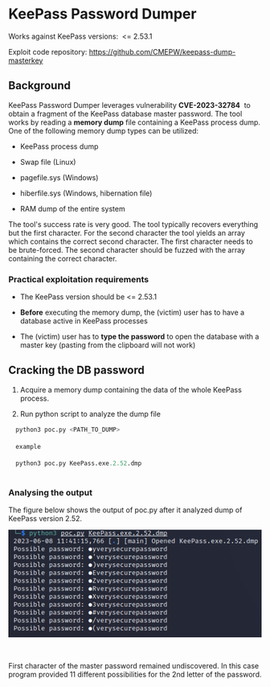 # KeePass Password Dumper

  

Works against KeePass versions:  <= 2.53.1  

Exploit code repository: https://github.com/CMEPW/keepass-dump-masterkey

  

## Background

  

KeePass Password Dumper leverages vulnerability **CVE-2023-32784**  to obtain a fragment of the KeePass database master password. The tool works by reading a **memory dump** file containing a KeePass process dump. One of the following memory dump types can be utilized:

  

- KeePass process dump

- Swap file (Linux)

- pagefile.sys (Windows)

- hiberfile.sys (Windows, hibernation file)

- RAM dump of the entire system

  

The tool's success rate is very good. The tool typically recovers everything but the first character. For the second character the tool yields an array which contains the correct second character. The first character needs to be brute-forced. The second character should be fuzzed with the array containing the correct character.

  


  

### Practical exploitation requirements

  

- The KeePass version should be <= 2.53.1

- **Before** executing the memory dump, the (victim) user has to have a database active in KeePass processes

- The (victim) user has to **type the password** to open the database with a master key (pasting from the clipboard will not work)

  

## Cracking the DB password

  

1. Acquire a memory dump containing the data of the whole KeePass process.

2. Run python script to analyze the dump file

```python
  python3 poc.py <PATH_TO_DUMP>
  
  example
  
  python3 poc.py KeePass.exe.2.52.dmp
  
```


  

### Analysing the output


The figure below shows the output of poc.py after it analyzed dump of KeePass version 2.52.
  

![Example output of KeePass password dumper](./images/analysing_dump_results_2.png)

<br>

First character of the master password remained undiscovered. In this case program provided 11 different possibilities for the 2nd letter of the password. 

